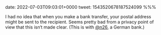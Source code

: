 date: 2022-07-03T09:03:01+0000
tweet: 1543520678187524099
%%%

I had no idea that when you make a bank transfer, your postal address might be sent to the recipient. Seems pretty bad from a privacy point of view that this isn‘t made clear. (This is with [@n26](https://twitter.com/n26), a German bank.)
